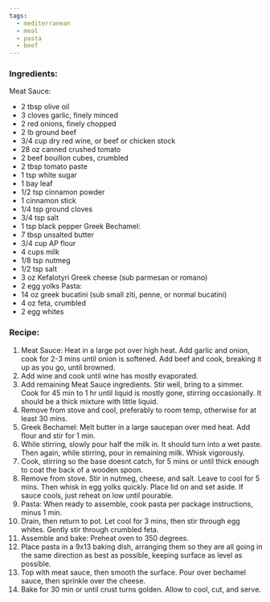 ```yaml
---
tags:
  - mediterranean
  - meal
  - pasta
  - beef
---
```

### Ingredients:
Meat Sauce:
- 2 tbsp olive oil
- 3 cloves garlic, finely minced
- 2 red onions, finely chopped
- 2 lb ground beef
- 3/4 cup dry red wine, or beef or chicken stock
- 28 oz canned crushed tomato
- 2 beef bouillon cubes, crumbled
- 2 tbsp tomato paste
- 1 tsp white sugar
- 1 bay leaf
- 1/2 tsp cinnamon powder
- 1 cinnamon stick
- 1/4 tsp ground cloves
- 3/4 tsp salt
- 1 tsp black pepper
Greek Bechamel: 
- 7 tbsp unsalted butter
- 3/4 cup AP flour
- 4 cups milk
- 1/8 tsp nutmeg
- 1/2 tsp salt
- 3 oz Kefalotyri Greek cheese (sub parmesan or romano)
- 2 egg yolks 
Pasta:
- 14 oz greek bucatini (sub small ziti, penne, or normal bucatini)
- 4 oz feta, crumbled
- 2 egg whites
### Recipe:
1. Meat Sauce: Heat in a large pot over high heat. Add garlic and onion, cook for 2-3 mins until onion is softened. Add beef and cook, breaking it up as you go, until browned.
2. Add wine and cook until wine has mostly evaporated.
3. Add remaining Meat Sauce ingredients. Stir well, bring to a simmer. Cook for 45 min to 1 hr until liquid is mostly gone, stirring occasionally. It should be a thick mixture with little liquid. 
4. Remove from stove and cool, preferably to room temp, otherwise for at least 30 mins. 
5. Greek Bechamel: Melt butter in a large saucepan over med heat. Add flour and stir for 1 min.
6. While stirring, slowly pour half the milk in. It should turn into a wet paste. Then again, while stirring, pour in remaining milk. Whisk vigorously. 
7. Cook, stirring so the base doesnt catch, for 5 mins or until thick enough to coat the back of a wooden spoon.
8. Remove from stove. Stir in nutmeg, cheese, and salt. Leave to cool for 5 mins. Then whisk in egg yolks quickly. Place lid on and set aside. If sauce cools, just reheat on low until pourable. 
9. Pasta: When ready to assemble, cook pasta per package instructions, minus 1 min. 
10. Drain, then return to pot. Let cool for 3 mins, then stir through egg whites. Gently stir through crumbled feta. 
11. Assemble and bake: Preheat oven to 350 degrees. 
12. Place pasta in a 9x13 baking dish, arranging them so they are all going in the same direction as best as possible, keeping surface as level as possible. 
13. Top with meat sauce, then smooth the surface. Pour over bechamel sauce, then sprinkle over the cheese. 
14. Bake for 30 min or until crust turns golden. Allow to cool, cut, and serve. 